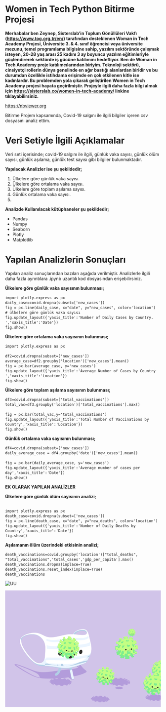 # Women in Tech Python Bitirme Projesi
**Merhabalar ben Zeynep, Sisterslab’in Toplum Gönüllüleri Vakfı (https://www.tog.org.tr/en/) tarafından desteklenen Woman in Tech Academy Projesi, Üniversite 3. & 4. sınıf öğrencisi veya üniversite mezunu, temel programlama bilgisine sahip, yazılım sektöründe çalışmak isteyen, 20-28 yaş arası 25 kadını 3 ay boyunca yazılım eğitimleriyle güçlendirerek sektörde iş gücüne katılımını hedefliyor. Ben de Woman in Tech Academy proje katılımcılarından biriyim. Teknoloji sektörü, cinsiyetçi rollerin dünya genelinde en ağır bastığı alanlardan biridir ve bu durumdan özellikle istihdama erişimde en çok etkilenen kitle ise kadınlardır. Bu problemden yola çıkarak geliştirilen Women in Tech Academy projesi hayata geçirilmiştir. Projeyle ilgili daha fazla bilgi almak için https://sisterslab.co/women-in-tech-academy/ linkine tıklayabilirsiniz.**

https://nbviewer.org

Bitirme Projem kapsamında, Covid-19 salgını ile ilgili bilgiler içeren csv dosyasını analiz ettim.

# Veri Setiyle İlgili Açıklamalar

Veri seti içerisinde; covid-19 salgını ile ilgili, günlük vaka sayısı, günlük ölüm sayısı, günlük aşılama, günlük test sayısı gibi bilgiler bulunmaktadır.

**Yapılacak Analizler ise şu şekildedir;**

1. Ülkelere göre günlük vaka sayısı.
2. Ülkelere göre ortalama vaka sayısı.
3. Ülkelere göre toplam aşılama sayısı.
4. Günlük ortalama vaka sayısı.
5. 

**Analizde Kullanılacak kütüphaneler şu şekildedir;**
* Pandas
* Numpy
* Seaborn
* Plotly
* Matplotlib

# Yapılan Analizlerin Sonuçları

Yapılan analiz sonuçlarından bazıları aşağıda verilmiştir. Analizlerle ilgili daha fazla ayrıntılara .ipynb uzantılı kod dosyasından erişebilirsiniz.

**Ülkelere göre günlük vaka sayısının bulunması;**


```
import plotly.express as px
daily_case=covid.dropna(subset=['new_cases'])
fig = px.line(daily_case, x="date", y="new_cases", color='location')  # ülkelere göre günlük vaka sayısı 
fig.update_layout({'yaxis_title':'Number of Daily Cases by Country. ','xaxis_title':'Date'})
fig.show()
```

**Ülkelere göre ortalama vaka sayısının bulunması;**


```
import plotly.express as px

df2=covid.dropna(subset=['new_cases'])
average_case=df2.groupby('location')['new_cases'].mean()
fig = px.bar(average_case, y='new_cases')
fig.update_layout({'yaxis_title':'Average Number of Cases by Country ','xaxis_title':'Location'})
fig.show()
```

**Ülkelere göre toplam aşılama sayısının bulunması;**


```
df3=covid.dropna(subset=['total_vaccinations'])
total_vac=df3.groupby('location')['total_vaccinations'].max()

fig = px.bar(total_vac,y='total_vaccinations')
fig.update_layout({'yaxis_title':'Total Number of Vaccinations by Country','xaxis_title':'Location'})
fig.show()

```

**Günlük ortalama vaka sayısının bulunması;**


```
df4=covid.dropna(subset=['new_cases'])
daily_average_case = df4.groupby('date')['new_cases'].mean()

fig = px.bar(daily_average_case, y='new_cases')
fig.update_layout({'yaxis_title':'Average number of cases per day','xaxis_title':'Date'})
fig.show()

```

**EK OLARAK YAPILAN ANALİZLER**

**Ülkelere göre günlük ölüm sayısının analizi;** 

```

import plotly.express as px
death_case=covid.dropna(subset=['new_cases'])
fig = px.line(death_case, x="date", y="new_deaths", color='location')
fig.update_layout({'yaxis_title':'Number of Daily Deaths by Country','xaxis_title':'Date'})
fig.show()

```

**Aşılamanın ölüm üzerindeki etkisinin analizi;**

```
death_vaccinations=covid.groupby('location')["total_deaths", "total_vaccinations",'total_cases','gdp_per_capita'].max()
death_vaccinations.dropna(inplace=True)
death_vaccinations.reset_index(inplace=True)
death_vaccinations

```
![UU](https://octodex.github.com/images/yaktocat.png)

![](https://github.com/Zeynepayyldz/womenintech_python_bitirme_projesi/blob/main/images/bb3cd67cd6c8f8faa8882d2e2725c649.gif?raw=true)
